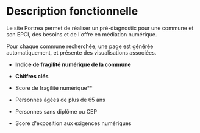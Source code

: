 # Description fonctionnelle 

Le site Portrea permet de réaliser un pré-diagnostic pour une commune et son EPCI, des besoins et de l'offre en médiation numérique.

Pour chaque commune recherchée, une page est générée automatiquement, et présente des visualisations associées.

- **Indice de fragilité numérique de la commune**

- **Chiffres clés**
 - Score de fragilité numérique**
  - Personnes âgées de plus de 65 ans
  - Personnes sans diplôme ou CEP

 - Score d'exposition aux exigences numériques

